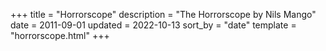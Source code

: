 +++
title = "Horrorscope"
description = "The Horrorscope by Nils Mango"
date = 2011-09-01
updated = 2022-10-13
sort_by = "date"
template = "horrorscope.html"
+++

